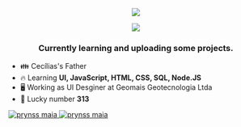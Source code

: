<p align="center">
<img src="https://raw.githubusercontent.com/gist/prynssmaia/fb47e6182402e588ad7cbf9df164126d/raw/4907f6ebc0f8afb383ee8e960c42c04f65f81ec2/readme-cover.svg"/>
</p>

<p align="center">
<img src="https://raw.githubusercontent.com/gist/prynssmaia/3924356833fd1740f9efe39294aeca4c/raw/7ba90d92d66d173f63297ac6f1673db85506a32e/313.svg"/>
</p>  
<h3 align="center">Currently learning and uploading some projects.</h3>

- :family: Cecílias's Father
- :fire: Learning **UI, JavaScript, HTML, CSS, SQL, Node.JS**
- :desktop_computer: Working as UI Desginer at Geomais Geotecnologia Ltda
- :small_red_triangle: Lucky number <strong>313</strong>

<a href="https://www.instagram.com/prynssmaia">
  <img alt="prynss maia" src="https://img.shields.io/badge/Instagram-%40prynssmaia-E4405F?style=flat-square&logo=instagram">
</a>
<a href="https://www.instagram.com/prynssmaia">
  <img alt="prynss maia" src="https://img.shields.io/badge/E--mail-prynss__lp%40hotmail.com-0078D4?style=flat-square&logo=microsoftoutlook">
</a>
